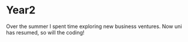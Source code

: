 # Year2

Over the summer I spent time exploring new business ventures. 
Now uni has resumed, so will the coding!

